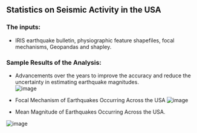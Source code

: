## Statistics on Seismic Activity in the USA

### The inputs:    
* IRIS earthquake bulletin,  physiographic feature shapefiles, focal mechanisms, Geopandas and shapley.  

### Sample Results of the Analysis:         
* Advancements over the years to improve the accuracy and reduce the uncertainty in estimating earthquake magnitudes.    
![image](https://user-images.githubusercontent.com/38767315/223810650-6da2a7ce-2243-402a-ae08-684be6ed7da7.png)

* Focal Mechanism of Earthquakes Occurring Across the USA
![image](https://user-images.githubusercontent.com/38767315/223803358-d4a403ff-988d-41bc-9839-df71c9f48d3c.png)

* Mean Magnitude of Earthquakes Occurring Across the USA.   

![image](https://user-images.githubusercontent.com/38767315/223806873-a110da67-1d15-4510-900e-12d40bbc8983.png)

